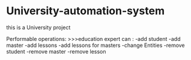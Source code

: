 # University-automation-system
this is a University project

Performable operations:
      >>>education expert can :
                   -add student
                   -add master
                   -add lessons
                   -add lessons for masters
                   -change Entities
                   -remove student
                   -remove master
                   -remove lesson
